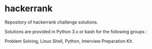 # hackerrank
Repository of hackerrank challenge solutions.

Solutions are provided in Python 3.x or bash for the following groups :

Problem Solving, 
Linux Shell, 
Python, 
Interview Preparation Kit.

